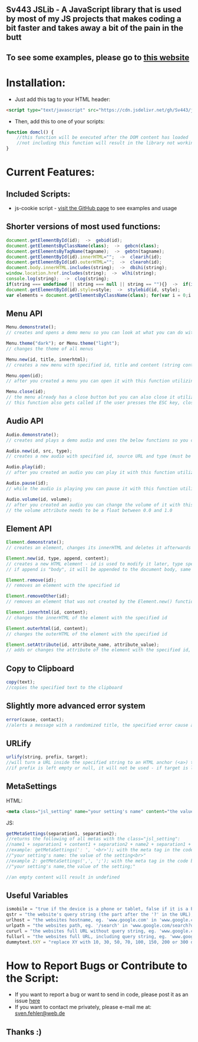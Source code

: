 ## Sv443 JSLib - A JavaScript library that is used by most of my JS projects that makes coding a bit faster and takes away a bit of the pain in the butt

## To see some examples, please go to <a href="https://sv443.github.io/jslib/demo.html">this website</a>



# Installation:
- Just add this tag to your HTML header:
```html
<script type="text/javascript" src="https://cdn.jsdelivr.net/gh/Sv443/jslib@1.3.0/jslib.js"></script>
```
- Then, add this to one of your scripts:
```javascript
function domcl() {
    //this function will be executed after the DOM content has loaded
    //not including this function will result in the library not working
}
```



# Current Features:

## Included Scripts:
- js-cookie script - <a href="https://github.com/js-cookie/js-cookie">visit the GitHub page</a> to see examples and usage



## Shorter versions of most used functions:
```javascript
document.getElementById(id);  ->  gebid(id);
document.getElementsByClassName(class);  ->  gebcn(class);
document.getElementsByTagName(tagname);  ->  gebtn(tagname);
document.getElementById(id).innerHTML="";  ->  clearih(id);
document.getElementById(id).outerHTML="";  ->  clearoh(id);
document.body.innerHTML.includes(string);  ->  dbihi(string);
window.location.href.includes(string);  ->  wlhi(string);
console.log(string);  ->  clog(string);
if(string === undefined || string === null || string == ""){}  ->  if(isempty(string)){}
document.getElementById(id).style=style;  ->  stylebid(id, style);
var elements = document.getElementsByClassName(class); for(var i = 0;i < elements.length;i++){elements[i].style=style;} -> stylebcn(class, style);
```



## Menu API
```javascript
Menu.demonstrate();
// creates and opens a demo menu so you can look at what you can do with it - try this first!

Menu.theme("dark"); or Menu.theme("light");
// changes the theme of all menus

Menu.new(id, title, innerhtml);
// creates a new menu with specified id, title and content (string containing HTML code)

Menu.open(id);
// after you created a menu you can open it with this function utilizing the id

Menu.close(id);
// the menu already has a close button but you can also close it utilizing the id like this
// this function also gets called if the user presses the ESC key, closing all menus
```



## Audio API
```javascript
Audio.demonstrate();
// creates and plays a demo audio and uses the below functions so you can hear what you can do with it - try this first!

Audio.new(id, src, type);
// creates a new audio with specified id, source URL and type (must be either "mpeg" or "ogg")

Audio.play(id);
// after you created an audio you can play it with this function utilizing the id

Audio.pause(id);
// while the audio is playing you can pause it with this function utilizing the id

Audio.volume(id, volume);
// after you created an audio you can change the volume of it with this function utilizing the id
// the volume attribute needs to be a float between 0.0 and 1.0
```



## Element API
```javascript
Element.demonstrate();
// creates an element, changes its innerHTML and deletes it afterwards to show you what you can do with this API - try this first!

Element.new(id, type, append, content);
// creates a new HTML element - id is used to modify it later, type specifies the tag name ("a", "div", "iframe", ...), append specifies the ID of the element this new element will be appended to, content is just the innerHTML of the new element
// if append is "body", it will be appended to the document body, same for "head"

Element.remove(id);
// removes an element with the specified id

Element.removeOther(id);
// removes an element that was not created by the Element.new() function by its DOM ID

Element.innerhtml(id, content);
// changes the innerHTML of the element with the specified id

Element.outerhtml(id, content);
// changes the outerHTML of the element with the specified id

Element.setAttribute(id, attribute_name, attribute_value);
// adds or changes the attribute of the element with the specified id, the attribute name and attribute value
```



## Copy to Clipboard
```javascript
copy(text);
//copies the specified text to the clipboard
```



## Slightly more advanced error system
```javascript
error(cause, contact);
//alerts a message with a randomized title, the specified error cause and your contact info (can be left empty or null)
```



## URLify
```javascript
urlify(string, prefix, target);
//will turn a URL inside the specified string to an HTML anchor (<a>) tag with a specified prefix and target
//if prefix is left empty or null, it will not be used - if target is left empty or null, it will default to '_self'
```



## MetaSettings
HTML:
```html
<meta class="jsl_setting" name="your setting's name" content="the value of the setting">
```
JS:
```javascript
getMetaSettings(separation1, separation2);
//returns the following of all metas with the class="jsl_setting":
//name1 + separation1 + content1 + separation2 + name2 + separation1 + content2 + separation2, ...
//example: getMetaSettings(': ', '<br>'); with the meta tag in the code block above would return:
//"your setting's name: the value of the setting<br>"
//example 2: getMetaSettings(',', ';'); with the meta tag in the code block above would return:
//"your setting's name,the value of the setting;"

//an empty content will result in undefined
```



## Useful Variables
```javascript
ismobile = "true if the device is a phone or tablet, false if it is a PC";
qstr = "the website's query string (the part after the '?' in the URL), excluding the question mark, eg. 'q=example' in 'www.google.com/search?q=example'";
urlhost = "the websites hostname, eg. 'www.google.com' in 'www.google.com/search?q=example'";
urlpath = "the websites path, eg. '/search' in 'www.google.com/search?q=example'";
cururl = "the websites full URL without query string, eg. 'www.google.com/search' in 'www.google.com/search?q=example'";
fullurl = "the websites full URL, including query string, eg. 'www.google.com/search?q=example' in 'www.google.com/search?q=example'";
dummytext.tXY = "replace XY with 10, 30, 50, 70, 100, 150, 200 or 300 depending on how many words of the Lorem Ipsum layout dummy text you want to get. This dummy text is used to test out layouts without having content yet - example HTML usage: <script>document.write(dummytext.t50);</script>";
```



# How to Report Bugs or Contribute to the Script:
- If you want to report a bug or want to send in code, please post it as an issue <a href="https://github.com/Sv443/jslib/issues">here</a>
- If you want to contact me privately, please e-mail me at: <a href="mailto:sven.fehler@web.de">sven.fehler@web.de</a>
## Thanks :)
